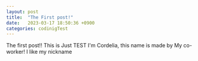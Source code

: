 ```yaml
---
layout: post
title:  "The First post!"
date:   2023-03-17 18:50:36 +0900
categories: codinigTest
---
```



The first post!! 
This is Just TEST 
I'm Cordelia, this name is made by My co-worker! 
I like my nickname